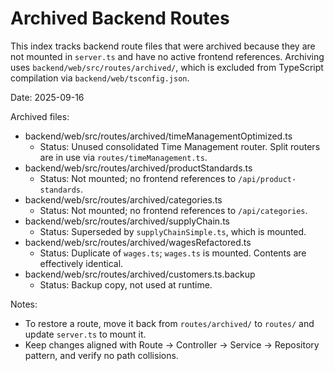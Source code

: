# Archived Backend Routes

This index tracks backend route files that were archived because they are not mounted in `server.ts` and have no active frontend references. Archiving uses `backend/web/src/routes/archived/`, which is excluded from TypeScript compilation via `backend/web/tsconfig.json`.

Date: 2025-09-16

Archived files:
- backend/web/src/routes/archived/timeManagementOptimized.ts
  - Status: Unused consolidated Time Management router. Split routers are in use via `routes/timeManagement.ts`.
- backend/web/src/routes/archived/productStandards.ts
  - Status: Not mounted; no frontend references to `/api/product-standards`.
- backend/web/src/routes/archived/categories.ts
  - Status: Not mounted; no frontend references to `/api/categories`.
- backend/web/src/routes/archived/supplyChain.ts
  - Status: Superseded by `supplyChainSimple.ts`, which is mounted.
- backend/web/src/routes/archived/wagesRefactored.ts
  - Status: Duplicate of `wages.ts`; `wages.ts` is mounted. Contents are effectively identical.
- backend/web/src/routes/archived/customers.ts.backup
  - Status: Backup copy, not used at runtime.

Notes:
- To restore a route, move it back from `routes/archived/` to `routes/` and update `server.ts` to mount it.
- Keep changes aligned with Route → Controller → Service → Repository pattern, and verify no path collisions.
